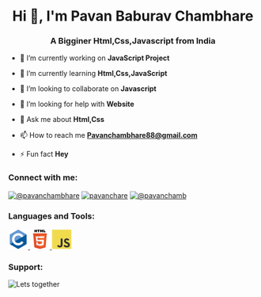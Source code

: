 <h1 align="center">Hi 👋, I'm Pavan Baburav Chambhare</h1>
<h3 align="center">A Bigginer Html,Css,Javascript from India</h3>

- 🔭 I’m currently working on **JavaScript Project**

- 🌱 I’m currently learning **Html,Css,JavaScript**

- 👯 I’m looking to collaborate on **Javascript**

- 🤝 I’m looking for help with **Website**

- 💬 Ask me about **Html,Css**

- 📫 How to reach me **Pavanchambhare88@gmail.com**

- ⚡ Fun fact **Hey**

<h3 align="left">Connect with me:</h3>
<p align="left">
<a href="https://codepen.io/@pavanchambhare" target="blank"><img align="center" src="https://raw.githubusercontent.com/rahuldkjain/github-profile-readme-generator/master/src/images/icons/Social/codepen.svg" alt="@pavanchambhare" height="30" width="40" /></a>
<a href="https://codesandbox.com/pavanchare" target="blank"><img align="center" src="https://raw.githubusercontent.com/rahuldkjain/github-profile-readme-generator/master/src/images/icons/Social/codesandbox.svg" alt="pavanchare" height="30" width="40" /></a>
<a href="https://hashnode.com/@pavanchamb" target="blank"><img align="center" src="https://raw.githubusercontent.com/rahuldkjain/github-profile-readme-generator/master/src/images/icons/Social/hashnode.svg" alt="@pavanchamb" height="30" width="40" /></a>
</p>

<h3 align="left">Languages and Tools:</h3>
<p align="left"> <a href="https://www.cprogramming.com/" target="_blank" rel="noreferrer"> <img src="https://raw.githubusercontent.com/devicons/devicon/master/icons/c/c-original.svg" alt="c" width="40" height="40"/> </a> <a href="https://www.w3.org/html/" target="_blank" rel="noreferrer"> <img src="https://raw.githubusercontent.com/devicons/devicon/master/icons/html5/html5-original-wordmark.svg" alt="html5" width="40" height="40"/> </a> <a href="https://developer.mozilla.org/en-US/docs/Web/JavaScript" target="_blank" rel="noreferrer"> <img src="https://raw.githubusercontent.com/devicons/devicon/master/icons/javascript/javascript-original.svg" alt="javascript" width="40" height="40"/> </a> </p>


<h3 align="left">Support:</h3>
<p><a href="https://www.buymeacoffee.com/Lets together"> <img align="left" src="https://cdn.buymeacoffee.com/buttons/v2/default-yellow.png" height="50" width="210" alt="Lets together" /></a></p><br><br>

